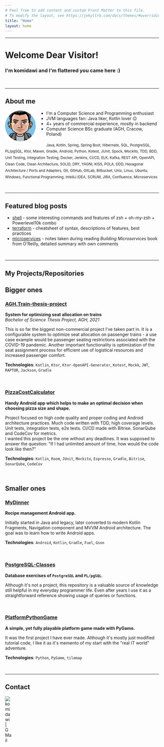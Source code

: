 ```yaml
---
# Feel free to add content and custom Front Matter to this file.
# To modify the layout, see https://jekyllrb.com/docs/themes/#overriding-theme-defaults
title: "Home"
layout: home
---
```


<hr>

# Welcome Dear Visitor! 

### I'm komidawi and I'm flattered you came here :)

<br />
<hr>

## About me


<img src="/assets/img/avatar-komidawi-circle.png" width="100px" height="auto" style="float: left; margin-right: 35px;"/>

* I'm a Computer Science and Programming enthusiast
* JVM languages fan: Java liker, Kotlin lover 😉
* 4+ years of commercial experience, mostly in backend
* Computer Science BSc graduate (AGH, Cracow, Poland)


<sub>Java, Kotlin, Spring, Spring Boot, Hibernate, SQL, PostgreSQL, PL/pgSQL, Ktor, Maven, Gradle, Android, Python, Kotest, JUnit, Spock, Mockito, TDD, BDD, Unit Testing, Integration Testing, Docker, Jenkins, CI/CD, ELK, Kafka, REST API, OpenAPI, Clean Code, Clean Architecture, SOLID, DRY, YAGNI, KISS, POLA, DDD, Hexagonal Architecture / Ports and Adapters, Git, GitHub, GitLab, Bitbucket, Unix, Linux, Ubuntu, Windows, Functional Programming, IntelliJ IDEA, SCRUM, JIRA, Confluence, Microservices</sub>
<br />

<br />

<hr>

## Featured blog posts


* [shell](/shell) - some interesting commands and features of zsh + oh-my-zsh + Powerlevel10k combo
* [terraform](/terraform) - cheatsheet of syntax, descriptions of features, best practices
* [microservices](/microservices) - notes taken during reading _Building Microservices_ book from O'Reilly, detailed summary with own comments

<br />
<hr>

## My Projects/Repositories

## Bigger ones

### [AGH.Train-thesis-project](https://gitlab.com/komidawi/Agh-Train)

__System for optimizing seat allocation on trains__<br />
_Bachelor of Science Thesis Project, AGH, 2021_

This is so far the biggest non-commercial project I've taken part in. It is a configurable system to optimize seat allocation on passenger trains - a use case example would be passenger seating restrictions associated with the COVID-19 pandemic. Another important functionality is optimization of the seat assignment process for efficient use of logistical resources and increased passenger comfort.<br />

__Technologies__: `Kotlin`, `Ktor`, `Ktor-OpenAPI-Generator`, `Kotest`, `Mockk`, `JWT`, `RAPTOR`, `Jackson`, `Gradle`

<br />

### [PizzaCostCalculator](https://github.com/komidawi/PizzaCostCalculator)
__Handy Android app which helps to make an optimal decision when choosing pizza size and shape.__<br />

Project focused on high code quality and proper coding and Android architecture practices. Much code written with TDD, high coverage levels. Unit tests, integration tests, e2e tests. CI/CD made with Bitrise. SonarQube and CodeCov for metrics.<br />
I wanted this project be the one without any deadlines. It was supposed to answer the question: "If I had unlimited amount of time, how would the code look like then?"<br />

**Technologies**: `Kotlin`, `Room`, `JUnit`, `Mockito`, `Espresso`, `Gradle`, `Bitrise`, `SonarQube`, `CodeCov`

<br />

## Smaller ones
### [MyDinner](https://github.com/komidawi/My-Dinner)
__Recipe management Android app.__ <br />

Initially started in Java and legacy, later converted to modern Kotlin Fragments, Navigation component and MVVM Android architecture. The goal was to learn how to write Android apps.<br />

**Technologies**: `Android`, `Kotlin`, `Gradle`, `Fuel`, `Gson`

<br />

### [PostgreSQL-Classes](https://github.com/komidawi/PostgreSQL-Classes)
__Database exercises of `PostgreSQL` and `PL/pgSQL`__. <br /> 

Although it's not a project, this repository is a valuable source of knowledge still helpful in my everyday programmer life. Even after years I use it as a straightforward reference showing usage of queries or functions.

<br />

### [PlatformPythonGame](https://github.com/komidawi/Platform-Python-Game)
__A simple, yet fully playable platform game made with PyGame.__ <br />

It was the first project I have ever made. Although it's mostly just modified tutorial code, I like it as it's memento of my start with the "real IT world" adventure.<br />

**Technologies**: `Python`, `PyGame`, `tilemap`

<br />
<hr>

## Contact
[<img align="left" alt="komidawi | GMail" width="22px" src="https://cdn.jsdelivr.net/npm/simple-icons@v3/icons/gmail.svg" />][gmail]

[gmail]: mailto:komidawi@gmail.com
